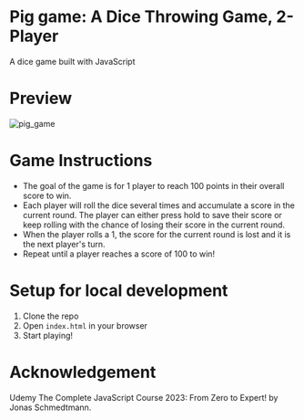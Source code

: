 # Pig game: A Dice Throwing Game, 2-Player

A dice game built with JavaScript

# Preview

![pig_game](https://github.com/Ismail020/pig-game/assets/91133205/681ce0c7-1f7d-491e-895b-322deed07189)

# Game Instructions

- The goal of the game is for 1 player to reach 100 points in their overall score to win.
- Each player will roll the dice several times and accumulate a score in the current round. The player can either press hold to save their score or keep rolling with the chance of losing their score in the current round.
- When the player rolls a 1, the score for the current round is lost and it is the next player's turn.
- Repeat until a player reaches a score of 100 to win!

# Setup for local development

1. Clone the repo
2. Open `index.html` in your browser
3. Start playing!

# Acknowledgement

Udemy The Complete JavaScript Course 2023: From Zero to Expert! by Jonas Schmedtmann.
